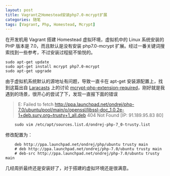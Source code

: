 ```yaml
---
layout: post
title: Vagrant之Homestead安装php7.0-mcrypt扩展
categories: 随笔
tags: [Vagrant, Php, Homestead, Mcrypt]
---
```

在开发机用 Vagrant 搭建 Homestead 虚拟环境，虚拟机中的 Linux 系统安装的 PHP 版本是 7.0，而且默认是没有安装 php7.0-mcrypt 扩展。经过一番关键词搜索找到一些参考，不过安装过程挺不愉悦的。

```
sudo apt-get update
sudo apt-get install mcrypt php7.0-mcrypt
sudo apt-get upgrade
```

由于虚拟机系统默认的源地址有问题，导致一直卡在 apt-get 安装源配置上，找到这篇出自 [Laracasts](https://www.laracasts.com/) 上的讨论 [mcrypt-php-extension-required](https://www.laracasts.com/discuss/channels/general-discussion/mcrypt-php-extension-required)，刚好就是我遇到的场景，很开心的尝试了下，发现一直报下面的错误

> E: Failed to fetch http://ppa.launchpad.net/ondrej/php-7.0/ubuntu/pool/main/o/openssl/libssl-doc_1.0.2e-1+deb.sury.org~trusty+1_all.deb 404 Not Found [IP: 91.189.95.83 80]

```
    sudo vim /etc/apt/sources.list.d/ondrej-php-7_0-trusty.list
```
   
修改配置为：

```
    deb http://ppa.launchpad.net/ondrej/php/ubuntu trusty main
    # deb http://ppa.launchpad.net/ondrej/php-7.0/ubuntu trusty main
    # deb-src http://ppa.launchpad.net/ondrej/php-7.0/ubuntu trusty main
```

几经周折最终还是安装好了，对于搭建的虚拟环境还是很满意。

